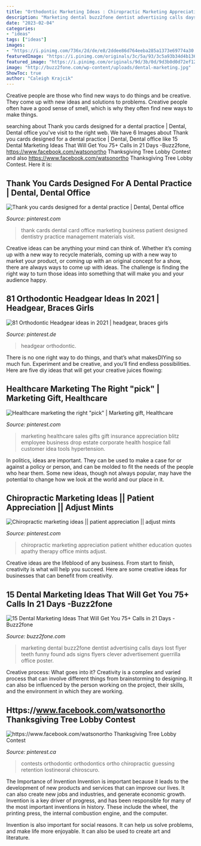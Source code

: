 ```yaml
---
title: "Orthodontic Marketing Ideas : Chiropractic Marketing Appreciation Patient Whither Education Quotes Apathy Therapy Office Mints Adjust"
description: "Marketing dental buzz2fone dentist advertising calls days lost flyer teeth funny found ads signs flyers clever advertisement guerrilla office poster"
date: "2023-02-04"
categories:
- "ideas"
tags: ["ideas"]
images:
- "https://i.pinimg.com/736x/2d/de/e8/2ddee86d764eeba285a1373e69774a30.jpg"
featuredImage: "https://i.pinimg.com/originals/3c/5a/93/3c5a93b34d4b136649574f0c02ddb47f.jpg"
featured_image: "https://i.pinimg.com/originals/9d/3b/0d/9d3b0d0d72ef12a470f1edfb1dd94a1f.jpg"
image: "http://buzz2fone.com/wp-content/uploads/dental-marketing.jpg"
ShowToc: true
author: "Caleigh Krajcik"
---
```



Creative people are those who find new ways to do things and be creative. They come up with new ideas and solutions to problems. Creative people often have a good sense of smell, which is why they often find new ways to make things.

	

		
searching about Thank you cards designed for a dental practice | Dental, Dental office you've visit to the right web. We have 6 Images about Thank you cards designed for a dental practice | Dental, Dental office like 15 Dental Marketing Ideas That Will Get You 75+ Calls in 21 Days -Buzz2fone, https://www.facebook.com/watsonortho Thanksgiving Tree Lobby Contest and also https://www.facebook.com/watsonortho Thanksgiving Tree Lobby Contest. Here it is:
		
    
## Thank You Cards Designed For A Dental Practice | Dental, Dental Office

<img loading=lazy src="https://i.pinimg.com/originals/3c/5a/93/3c5a93b34d4b136649574f0c02ddb47f.jpg" onerror="this.onerror=null;this.src='https://tse3.mm.bing.net/th?id=OIP.muhmOQPFlfNr1Q1TH977tQHaFx&amp;pid=15.1';" alt="Thank you cards designed for a dental practice | Dental, Dental office">

_Source: pinterest.com_

>thank cards dental card office marketing business patient designed dentistry practice management materials visit. 

	

Creative ideas can be anything your mind can think of. Whether it’s coming up with a new way to recycle materials, coming up with a new way to market your product, or coming up with an original concept for a show, there are always ways to come up with ideas. The challenge is finding the right way to turn those ideas into something that will make you and your audience happy.

    
## 81 Orthodontic Headgear Ideas In 2021 | Headgear, Braces Girls

<img loading=lazy src="https://i.pinimg.com/474x/74/74/d8/7474d8577b3220c3e622dc8e54d5c356.jpg" onerror="this.onerror=null;this.src='https://tse2.mm.bing.net/th?id=OIP.0FsM1uv_PQqpOfaNOlrtJwAAAA&amp;pid=15.1';" alt="81 Orthodontic Headgear ideas in 2021 | headgear, braces girls">

_Source: pinterest.de_

>headgear orthodontic. 

	

There is no one right way to do things, and that’s what makesDIYing so much fun. Experiment and be creative, and you’ll find endless possibilities. Here are five diy ideas that will get your creative juices flowing:

    
## Healthcare Marketing The Right &quot;pick&quot; | Marketing Gift, Healthcare

<img loading=lazy src="https://i.pinimg.com/originals/6e/f5/d3/6ef5d3a63b71b988223618c9fd7b2a74.jpg" onerror="this.onerror=null;this.src='https://tse1.mm.bing.net/th?id=OIP.xLCM5GdgyRjpSF89f-NBZgHaJ4&amp;pid=15.1';" alt="Healthcare marketing the right &quot;pick&quot; | Marketing gift, Healthcare">

_Source: pinterest.com_

>marketing healthcare sales gifts gift insurance appreciation blitz employee business drop estate corporate health hospice fall customer idea tools hypertension. 

	

In politics, ideas are important. They can be used to make a case for or against a policy or person, and can be molded to fit the needs of the people who hear them. Some new ideas, though not always popular, may have the potential to change how we look at the world and our place in it.

    
## Chiropractic Marketing Ideas || Patient Appreciation || Adjust Mints

<img loading=lazy src="https://i.pinimg.com/736x/2d/de/e8/2ddee86d764eeba285a1373e69774a30.jpg" onerror="this.onerror=null;this.src='https://tse2.mm.bing.net/th?id=OIP.ZSoSHeHaceZtw_fWuGh1AAHaHa&amp;pid=15.1';" alt="Chiropractic marketing ideas || patient appreciation || adjust mints">

_Source: pinterest.com_

>chiropractic marketing appreciation patient whither education quotes apathy therapy office mints adjust. 

	

Creative ideas are the lifeblood of any business. From start to finish, creativity is what will help you succeed. Here are some creative ideas for businesses that can benefit from creativity.

    
## 15 Dental Marketing Ideas That Will Get You 75+ Calls In 21 Days -Buzz2fone

<img loading=lazy src="http://buzz2fone.com/wp-content/uploads/dental-marketing.jpg" onerror="this.onerror=null;this.src='https://tse1.mm.bing.net/th?id=OIP.7rojhpNP1vSYg3wkoE6fxAHaEv&amp;pid=15.1';" alt="15 Dental Marketing Ideas That Will Get You 75+ Calls in 21 Days -Buzz2fone">

_Source: buzz2fone.com_

>marketing dental buzz2fone dentist advertising calls days lost flyer teeth funny found ads signs flyers clever advertisement guerrilla office poster. 

	

Creative process: What goes into it?
Creativity is a complex and varied process that can involve different things from brainstorming to designing. It can also be influenced by the person working on the project, their skills, and the environment in which they are working.

    
## Https://www.facebook.com/watsonortho Thanksgiving Tree Lobby Contest

<img loading=lazy src="https://i.pinimg.com/originals/9d/3b/0d/9d3b0d0d72ef12a470f1edfb1dd94a1f.jpg" onerror="this.onerror=null;this.src='https://tse2.mm.bing.net/th?id=OIP.pDSGs9IuOxBlLjFHL_tlFwHaJ4&amp;pid=15.1';" alt="https://www.facebook.com/watsonortho Thanksgiving Tree Lobby Contest">

_Source: pinterest.ca_

>contests orthodontic orthodontics ortho chiropractic guessing retention lostineoral chiroscuro. 

	

The Importance of Invention
Invention is important because it leads to the development of new products and services that can improve our lives. It can also create new jobs and industries, and generate economic growth.
Invention is a key driver of progress, and has been responsible for many of the most important inventions in history. These include the wheel, the printing press, the internal combustion engine, and the computer.

Invention is also important for social reasons. It can help us solve problems, and make life more enjoyable. It can also be used to create art and literature.

